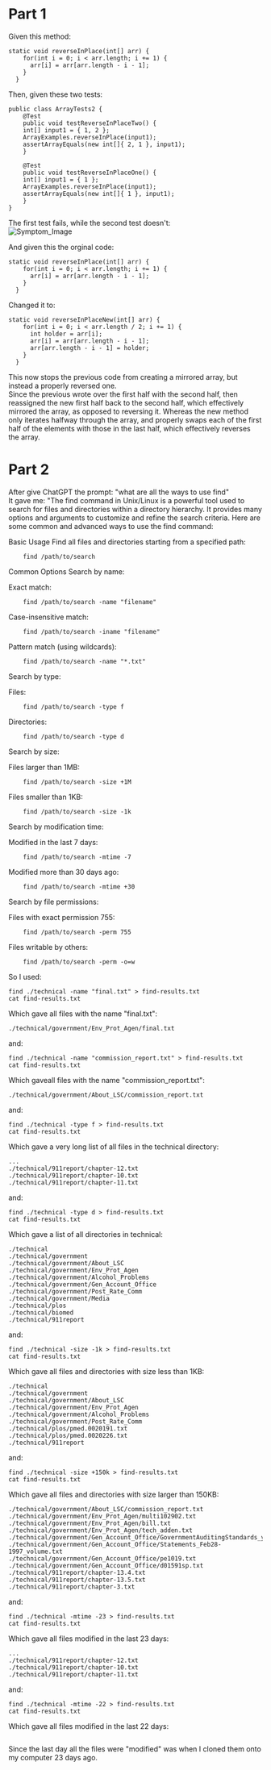 # Part 1
Given this method:
```
static void reverseInPlace(int[] arr) {
    for(int i = 0; i < arr.length; i += 1) {
      arr[i] = arr[arr.length - i - 1];
    }
  }
```
Then, given these two tests:
```
public class ArrayTests2 {
	@Test 
	public void testReverseInPlaceTwo() {
    int[] input1 = { 1, 2 };
    ArrayExamples.reverseInPlace(input1);
    assertArrayEquals(new int[]{ 2, 1 }, input1);
	}

    @Test 
	public void testReverseInPlaceOne() {
    int[] input1 = { 1 };
    ArrayExamples.reverseInPlace(input1);
    assertArrayEquals(new int[]{ 1 }, input1);
	}
}
```
The first test fails, while the second test doesn't:  
![Symptom_Image](Symptom.png)

And given this the orginal code:
```
static void reverseInPlace(int[] arr) {
    for(int i = 0; i < arr.length; i += 1) {
      arr[i] = arr[arr.length - i - 1];
    }
  }
```
Changed it to:
```
static void reverseInPlaceNew(int[] arr) {
    for(int i = 0; i < arr.length / 2; i += 1) {
      int holder = arr[i];
      arr[i] = arr[arr.length - i - 1];
      arr[arr.length - i - 1] = holder;
    }
  }
```
This now stops the previous code from creating a mirrored array, but instead a properly reversed one.  
Since the previous wrote over the first half with the second half, then reassigned the new first half back to the second half, which   effectively mirrored the array, as opposed to reversing it. Whereas the new method only iterates halfway through the array, and properly swaps each of the first half of the elements with those in the last half, which effectively reverses the array.  

# Part 2
After give ChatGPT the prompt: "what are all the ways to use find"  
It gave me: "The find command in Unix/Linux is a powerful tool used to search for files and directories within a directory hierarchy. It provides many options and arguments to customize and refine the search criteria. Here are some common and advanced ways to use the find command:

Basic Usage
Find all files and directories starting from a specified path:
```
	find /path/to/search
```
Common Options
Search by name:

Exact match:
```
	find /path/to/search -name "filename"
```
Case-insensitive match:
```
	find /path/to/search -iname "filename"
```
Pattern match (using wildcards):
```
	find /path/to/search -name "*.txt"
```
Search by type:

Files:
```
	find /path/to/search -type f
```
Directories:
```
	find /path/to/search -type d
```
Search by size:

Files larger than 1MB:
```
	find /path/to/search -size +1M
```
Files smaller than 1KB:
```
	find /path/to/search -size -1k
```
Search by modification time:

Modified in the last 7 days:
```
	find /path/to/search -mtime -7
```
Modified more than 30 days ago:
```
	find /path/to/search -mtime +30
```
Search by file permissions:

Files with exact permission 755:
```
	find /path/to/search -perm 755
```
Files writable by others:
```
	find /path/to/search -perm -o=w
```

So I used:
```
find ./technical -name "final.txt" > find-results.txt
cat find-results.txt
```
Which gave all files with the name "final.txt":
```
./technical/government/Env_Prot_Agen/final.txt
```
and:
```
find ./technical -name "commission_report.txt" > find-results.txt
cat find-results.txt
```
Which gaveall files with the name "commission_report.txt":
```
./technical/government/About_LSC/commission_report.txt
```
and:
```
find ./technical -type f > find-results.txt
cat find-results.txt
```
Which gave a very long list of all files in the technical directory:
```
...
./technical/911report/chapter-12.txt
./technical/911report/chapter-10.txt
./technical/911report/chapter-11.txt
```
and:
```
find ./technical -type d > find-results.txt
cat find-results.txt
```
Which gave a list of all directories in technical:
```
./technical
./technical/government
./technical/government/About_LSC
./technical/government/Env_Prot_Agen
./technical/government/Alcohol_Problems
./technical/government/Gen_Account_Office
./technical/government/Post_Rate_Comm
./technical/government/Media
./technical/plos
./technical/biomed
./technical/911report
```
and:
```
find ./technical -size -1k > find-results.txt
cat find-results.txt
```
Which gave all files and directories with size less than 1KB:
```
./technical
./technical/government
./technical/government/About_LSC
./technical/government/Env_Prot_Agen
./technical/government/Alcohol_Problems
./technical/government/Post_Rate_Comm
./technical/plos/pmed.0020191.txt
./technical/plos/pmed.0020226.txt
./technical/911report
```
and:
```
find ./technical -size +150k > find-results.txt
cat find-results.txt
```
Which gave all files and directories with size larger than 150KB:
```
./technical/government/About_LSC/commission_report.txt
./technical/government/Env_Prot_Agen/multi102902.txt
./technical/government/Env_Prot_Agen/bill.txt
./technical/government/Env_Prot_Agen/tech_adden.txt
./technical/government/Gen_Account_Office/GovernmentAuditingStandards_yb2002ed.txt
./technical/government/Gen_Account_Office/Statements_Feb28-1997_volume.txt
./technical/government/Gen_Account_Office/pe1019.txt
./technical/government/Gen_Account_Office/d01591sp.txt
./technical/911report/chapter-13.4.txt
./technical/911report/chapter-13.5.txt
./technical/911report/chapter-3.txt
```
and:
```
find ./technical -mtime -23 > find-results.txt
cat find-results.txt
```
Which gave all files modified in the last 23 days:
```
...
./technical/911report/chapter-12.txt
./technical/911report/chapter-10.txt
./technical/911report/chapter-11.txt
```
and:
```
find ./technical -mtime -22 > find-results.txt
cat find-results.txt
```
Which gave all files modified in the last 22 days:
```
```
Since the last day all the files were "modified" was when I cloned them onto my computer 23 days ago.

